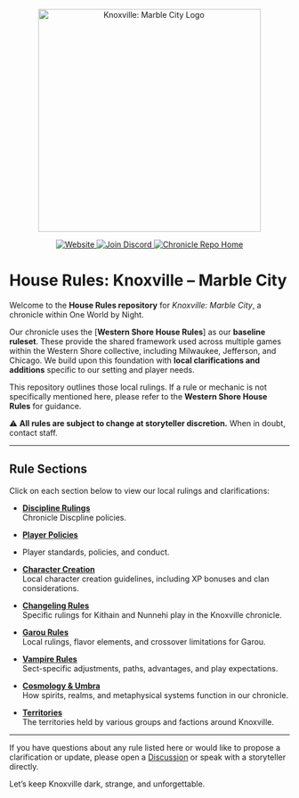 <p align="center">
  <img src="https://owbnknoxville.net/wp-content/uploads/2022/07/mckn-title.png" alt="Knoxville: Marble City Logo" width="400px" />
</p>

<p align="center">
  <a href="https://owbnknoxville.net">
    <img alt="Website" src="https://img.shields.io/badge/Visit%20Our%20Website-KMC-blue?style=for-the-badge&logo=worldofdarkness" />
  </a>
  <a href="https://discord.gg/N5AKyFByth">
    <img alt="Join Discord" src="https://img.shields.io/discord/799311464086110260?color=%237289DA&label=Discord&logo=discord&style=for-the-badge" />
  </a>
  <a href="https://github.com/mckn-larp">
    <img alt="Chronicle Repo Home" src="https://img.shields.io/badge/Chronicle%20Repo-Home-blue?style=for-the-badge&logo=github" />
  </a>
</p>

# House Rules: Knoxville – Marble City

Welcome to the **House Rules repository** for *Knoxville: Marble City*, a chronicle within One World by Night.

Our chronicle uses the [**Western Shore House Rules**] as our **baseline ruleset**. These provide the shared framework used across multiple games within the Western Shore collective, including Milwaukee, Jefferson, and Chicago. We build upon this foundation with **local clarifications and additions** specific to our setting and player needs.

This repository outlines those local rulings. If a rule or mechanic is not specifically mentioned here, please refer to the **Western Shore House Rules** for guidance.

⚠️ **All rules are subject to change at storyteller discretion.** When in doubt, contact staff.

---

## Rule Sections

Click on each section below to view our local rulings and clarifications:

- [**Discipline Rulings**](./discipline/README.md)  
  Chronicle Discpline policies.

- [**Player Policies**](./players/README.md)
- Player standards, policies, and conduct.

- [**Character Creation**](./creation/README.md)  
  Local character creation guidelines, including XP bonuses and clan considerations.

- [**Changeling Rules**](./changeling/README.md)  
  Specific rulings for Kithain and Nunnehi play in the Knoxville chronicle.

- [**Garou Rules**](./garou/README.md)  
  Local rulings, flavor elements, and crossover limitations for Garou.

- [**Vampire Rules**](./vampire/README.md)  
  Sect-specific adjustments, paths, advantages, and play expectations.

- [**Cosmology & Umbra**](./cosmology/README.md)  
  How spirits, realms, and metaphysical systems function in our chronicle.

- [**Territories**](./territory/README.md)  
  The territories held by various groups and factions around Knoxville.

---

If you have questions about any rule listed here or would like to propose a clarification or update, please open a [Discussion](https://github.com/mckn-larp/house-rules/discussions) or speak with a storyteller directly.

Let’s keep Knoxville dark, strange, and unforgettable.
